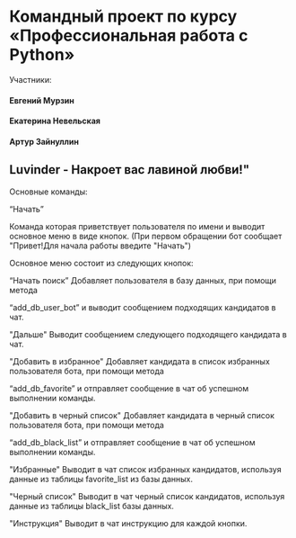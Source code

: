 # Командный проект по курсу «Профессиональная работа с Python»

Участники:
#### Евгений Мурзин
#### Екатерина Невельская
#### Артур Зайнуллин



## Luvinder - Накроет вас лавиной любви!"


Основные команды:

“Начать”

Команда которая приветствует пользователя по имени и выводит основное меню в виде кнопок.
(При первом обращении бот сообщает "Привет!Для начала работы введите "Начать")



Основное меню состоит из следующих кнопок:

“Начать поиск”
Добавляет пользователя в базу данных, при помощи метода

“add_db_user_bot” и выводит сообщением подходящих кандидатов в чат.


"Дальше"
Выводит сообщением следующего подходящего кандидата в чат.


"Добавить в избранное"
Добавляет кандидата в список избранных пользователя бота, при помощи метода

“add_db_favorite” и отправляет сообщение в чат об успешном выполнении команды.


"Добавить в черный список"
Добавляет кандидата в черный список пользователя бота, при помощи метода

“add_db_black_list” и отправляет сообщение в чат об успешном выполнении команды.


"Избранные"
Выводит в чат список избранных кандидатов, используя данные из таблицы favorite_list из базы данных.


"Черный список"
Выводит в чат черный список кандидатов, используя данные из таблицы black_list базы данных.


"Инструкция"
Выводит в чат инструкцию для каждой кнопки.

